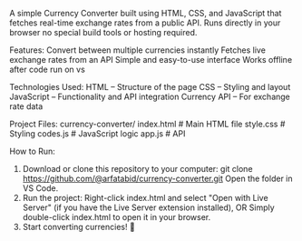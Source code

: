 A simple Currency Converter built using HTML, CSS, and JavaScript that fetches real-time exchange rates from a public API.
Runs directly in your browser no special build tools or hosting required.

Features:
Convert between multiple currencies instantly
Fetches live exchange rates from an API
Simple and easy-to-use interface
Works offline after code run on vs

Technologies Used:
HTML – Structure of the page
CSS – Styling and layout
JavaScript – Functionality and API integration
Currency API – For exchange rate data

Project Files:
currency-converter/
index.html      # Main HTML file
style.css       # Styling
codes.js       # JavaScript logic
app.js       # API

How to Run:
1. Download or clone this repository to your computer:
  git clone https://github.com/@arfatabid/currency-converter.git
  Open the folder in VS Code.
2. Run the project:
Right-click index.html and select "Open with Live Server" (if you have the Live Server extension installed), OR
Simply double-click index.html to open it in your browser.
3. Start converting currencies! 🎉

